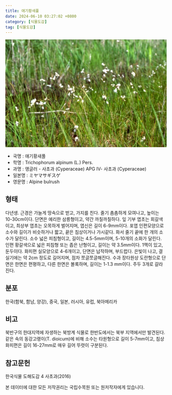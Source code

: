```yaml
---
title: 애기황새풀
date: 2024-06-10 03:27:02 +0800
category: [식물도감]
tag: [식물도감]
---
```




![애기황새풀](/assets/img/fileUpload/plants/basic/Cyperaceae/Scirpus/5588/1_th2.JPG)
- 국명 : 애기황새풀
- 학명 : Trichophorum alpinum (L.) Pers.
- 과명 : 앵글러 - 사초과 (Cyperaceae) APG Ⅳ- 사초과 (Cyperaceae)
- 일본명 : ミヤマサギスゲ
- 영문명 : Alpine bulrush


## 형태
다년생. 근경은 가늘게 땅속으로 벋고, 가지를 친다. 줄기 촘촘하게 모여나고, 높이는 10-30cm이다. 단면은 예리한 삼릉형이고, 약간 까칠까칠하다. 잎 기부 엽초는 회갈색이고, 최상부 엽초는 오목하게 벌어지며, 엽신은 길이 6-9mm이다. 포엽 인편모양으로 소수와 길이가 비슷하거나 짧고, 끝은 침상이거나 가시같다. 화서 줄기 끝에 한 개의 소수가 달린다. 소수 넓은 피침형이고, 길이는 4.5-5mm이며, 5-10개의 소화가 달린다. 인편 황갈색으로 넓은 피침형 또는 좁은 난형이고, 길이는 약 3.5mm이다. 1맥이 있고, 둔두이다. 화피편 실모양으로 4-6개이고, 단면은 납작하며, 부드럽다. 은빛이 나고, 결실기에는 약 2cm 정도로 길어지며, 점차 쪼글쪼글해진다. 수과 장타원상 도란형으로 단면은 한면은 편평하고, 다른 한면은 볼록하며, 길이는 1-1.3 mm이다. 주두 3개로 갈라진다.
## 분포
한국(함북, 함남, 양강), 중국, 일본, 러시아, 유럽, 북아메리카
## 비고
북반구의 한대지역에 자생하는 북방계 식물로 한반도에서는 북부 지역에서만 발견된다. 같은 속의 동강고랭이(T. dioicum)에 비해 소수는 타원형으로 길이 5-7mm이고, 침상 화피편은 길이 16-27mm로 매우 길어 뚜렷이 구분된다.
## 참고문헌
한국식물 도해도감 4 사초과(2016)






본 데이터에 대한 모든 저작권리는 국립수목원 또는 원저작자에게 있습니다.
